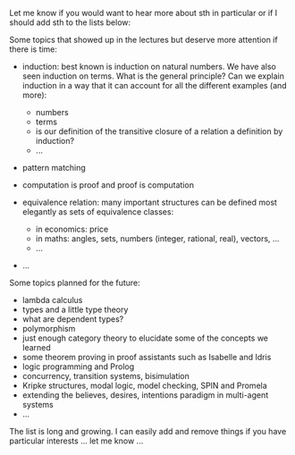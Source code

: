 
Let me know if you would want to hear more about sth in particular or if I should add sth to the lists below:

Some topics that showed up in the lectures but deserve more attention if there is time:

 - induction: best known is induction on natural numbers. We have also seen induction on terms. What is the general principle? Can we explain induction in a way that it can account for all the different examples (and more):
   - numbers
   - terms
   - is our definition of the transitive closure of a relation a definition by induction?
   - ...
  
 - pattern matching
 - computation is proof and proof is computation
 - equivalence relation: many important structures can be defined most elegantly as sets of equivalence classes: 
   - in economics: price
   - in maths: angles, sets, numbers (integer, rational, real), vectors, ... 
   - ...
 - ...
 
 Some topics planned for the future:
 - lambda calculus
 - types and a little type theory
 - what are dependent types?
 - polymorphism
 - just enough category theory to elucidate some of the concepts we learned
 - some theorem proving in proof assistants such as Isabelle and Idris
 - logic programming and Prolog
 - concurrency, transition systems, bisimulation
 - Kripke structures, modal logic, model checking, SPIN and Promela
 - extending the believes, desires, intentions paradigm in multi-agent systems
 - ... 
 
  The list is long and growing. I can easily add and remove things if you have particular interests ... let me know ... 
 
